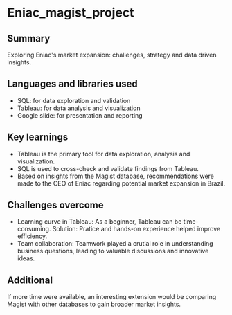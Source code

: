 # Eniac_magist_project

## Summary 
   Exploring Eniac's market expansion: challenges, strategy and data driven insights. 

## Languages and libraries used 
   - SQL: for data exploration and validation
   - Tableau: for data analysis and visualization
   - Google slide: for presentation and reporting

## Key learnings
   - Tableau is the primary tool for data exploration, analysis and visualization.
   - SQL is used to cross-check and validate findings from Tableau.
   - Based on insights from the Magist database, recommendations were made to the CEO of Eniac regarding potential market expansion in Brazil.

## Challenges overcome 
   - Learning curve in Tableau: As a beginner, Tableau can be time-consuming.
     Solution: Pratice and hands-on experience helped improve efficiency.
   - Team collaboration: Teamwork played a crutial role in understanding business questions, leading to valuable discussions and innovative ideas.

## Additional 
   If more time were available, an interesting extension would be comparing Magist with other databases to gain broader market insights.
